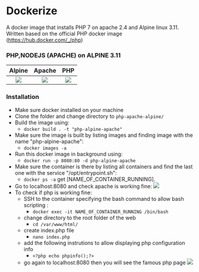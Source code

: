 # Dockerize
A docker image that installs PHP 7 on apache 2.4 and Alpine linux 3.11.
Written based on the official PHP docker image (https://hub.docker.com/_/php)
### PHP,NODEJS (APACHE) on ALPINE 3.11
Alpine            |  Apache     |  PHP
:-------------------------:|:-------------------------:|:-------------------------:
![](https://www.alpinelinux.org/alpinelinux-logo.svg)  |  ![](https://blog.pierrevieville.fr/wp-content/uploads/2019/02/apache2-virtualhosts.jpg) |  ![](https://www.emaginance.com/wp-content/uploads/2015/12/php7.jpg)

### Installation
- Make sure docker installed on your machine
- Clone the folder and change directory to `php-apache-alpine/`
- Build the image using:
  - `docker build . -t "php-alpine-apache"`
- Make sure the image is built by listing images and finding image with the name "php-alpine-apache":
  - `docker images -a`
- Run this docker image in background using:
  - `docker run -p 8080:80 -d php-alpine-apache`
- Make sure the container is there by listing all containers and find the last one with the service "/opt/entrypoint.sh":
  - `docker ps -a` get [NAME_OF_CONTAINER_RUNNING].
- Go to localhost:8080 and check apache is working fine:
![](https://i.ibb.co/VLDW8cV/Screen-Shot-2020-03-22-at-3-15-10-PM.png)
- To check if php is working fine:
  - SSH to the container specifying the bash command to allow bash scripting : 
    - `docker exec -it NAME_OF_CONTAINER_RUNNING /bin/bash`
  - change directory to the root folder of the web 
    - `cd /var/www/html/`
  - create index.php file 
    - `nano index.php`
  - add the following instrutions to allow displaying php configuration info 
    - `<?php echo phpinfo();?>`
  - go again to localhost:8080 then you will see the famous php page
![](https://i.ibb.co/1T7Gzcg/Screen-Shot-2020-03-22-at-3-33-34-PM.png)
